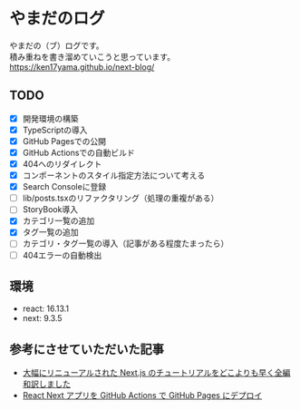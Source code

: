 # やまだのログ
やまだの（ブ）ログです。<br>
積み重ねを書き溜めていこうと思っています。<br>
https://ken17yama.github.io/next-blog/

## TODO
- [x] 開発環境の構築
- [x] TypeScriptの導入
- [x] GitHub Pagesでの公開
- [x] GitHub Actionsでの自動ビルド
- [x] 404へのリダイレクト
- [x] コンポーネントのスタイル指定方法について考える
- [x] Search Consoleに登録
- [ ] lib/posts.tsxのリファクタリング（処理の重複がある）
- [ ] StoryBook導入
- [x] カテゴリ一覧の追加
- [x] タグ一覧の追加
- [ ] カテゴリ・タグ一覧の導入（記事がある程度たまったら）
- [ ] 404エラーの自動検出

## 環境
- react: 16.13.1
- next: 9.3.5

## 参考にさせていただいた記事
- [大幅にリニューアルされた Next.js のチュートリアルをどこよりも早く全編和訳しました](https://qiita.com/thesugar/items/01896c1faa8241e6b1bc)
- [React Next アプリを GitHub Actions で GitHub Pages にデプロイ](https://qiita.com/peaceiris/items/9c569125b25fc090c515)
